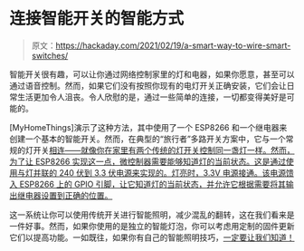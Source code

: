 # 连接智能开关的智能方式

> 原文：<https://hackaday.com/2021/02/19/a-smart-way-to-wire-smart-switches/>

智能开关很有趣，可以让你通过网络控制家里的灯和电器，如果你愿意，甚至可以通过语音控制。然而，如果它们没有按照你现有的电灯开关正确安装，它们会让日常生活更加令人沮丧。令人欣慰的是，通过一些简单的连接，一切都变得美好是可能的。

[MyHomeThings]演示了这种方法，其中使用了一个 ESP8266 和一个继电器来创建一个基本的智能开关。然而，在典型的“旅行者”多路开关方案中，它与一个常规的灯开关[相连——就像你在家里有两个传统的灯开关控制同一盏灯一样。然而，为了让 ESP8266 实现这一点，微控制器需要能够知道灯的当前状态。这是通过使用与灯并联的 240 伏到 3.3 伏电源来实现的。灯亮时，3.3V 电源接通。该电源馈入 ESP8266 上的 GPIO 引脚，让它知道灯的当前状态，并允许它根据需要将其输出继电器设置到正确的位置。](https://en.wikipedia.org/wiki/Multiway_switching)

这一系统让你可以使用传统开关进行智能照明，减少混乱的翻转，这在我们看来是一件好事。然而，如果你使用的是独立的智能灯泡，你可以考虑用定制的固件更新它们以提高功能。一如既往，如果你有自己的智能照明技巧，[一定要让我们知道！](http://hackaday.com/submit-a-tip)